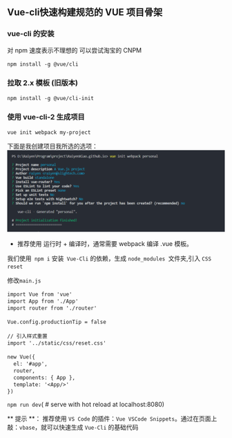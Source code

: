 ## Vue-cli快速构建规范的 VUE 项目骨架

### vue-cli 的安装

对 npm 速度表示不理想的 可以尝试淘宝的 CNPM

```
npm install -g @vue/cli
```
### 拉取 2.x 模板 (旧版本)

```
npm install -g @vue/cli-init
```

### 使用 vue-cli-2 生成项目

```
vue init webpack my-project
```
下面是我创建项目我所选的选项：
![](/Vue-cli/image/vue-cli_1.png)
- 推荐使用 运行时 + 编译时，通常需要 webpack 编译 .vue 模板。

我们使用` npm i` 安装` Vue-Cli` 的依赖，生成 `node_modules `文件夹,引入 `CSS reset`

修改`main.js` 
```
import Vue from 'vue'
import App from './App'
import router from './router'

Vue.config.productionTip = false

// 引入样式重置
import '../static/css/reset.css'

new Vue({
  el: '#app',
  router,
  components: { App },
  template: '<App/>'
})
```

`npm run dev`( # serve with hot reload at localhost:8080)


** 提示 **：
推荐使用 `VS Code` 的插件：`Vue VSCode Snippets`。通过在页面上敲：`vbase`，就可以快速生成 `Vue-Cli` 的基础代码 



